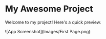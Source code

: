 # My Awesome Project

Welcome to my project! Here's a quick preview:

![App Screenshot](Images/First Page.png)
